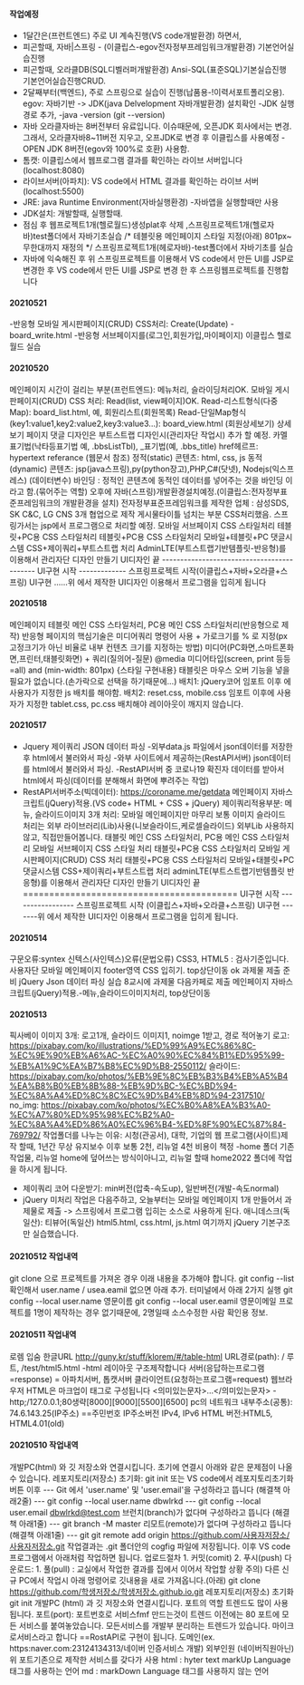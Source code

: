 #### 작업예정
- 1달간은(프런트엔드) 주로 UI 계속진행(VS code개발환경) 하면서,
- 피곤할때, 자바|스프링 - (이클립스-egov전자정부프레임워크개발환경) 기본언어실습진행
- 피곤할때, 오라클DB(SQL디벨러퍼개발환경) Ansi-SQL(표준SQL)기본실습진행 기본언어실습진행CRUD.
- 2달째부터(백엔드), 주로 스프링으로 실습이 진행(납품용-!이력서포트폴리오용).
egov: 자바기반 -> JDK(java Delvelopment 자바개발환경) 설치확인
-JDK 실행경로 추가,
-java -version (git --version)
- 자바 오라클자바는 8버전부터 유료입니다. 이슈때문에, 오픈JDK 회사에서는 변경.
그래서, 오라클자바8~11버전 지우고, 오프JDK로 변경 후 이클립스를 사용예정
-OPEN JDK 8버전(egov와 100%로 호환) 사용함.
- 톰캣: 이클립스에서 웹프로그램 결과를 확인하는 라이브 서버입니다(localhost:8080)
- 라이브서버(아파치): VS code에서 HTML 결과를 확인하는 라이브 서버(localhost:5500)
- JRE: java Runtime Environment(자바실행환경) -자바앱을 실행할때만 사용
- JDK설치: 개발할때, 실행할때.
- 점심 후 웹프로젝트1개(헬로월드)생성plat후 삭제 ,스프링프로젝트1개(헬로자바)test폴더에서 자바기초실습
/* 테블릿용 메인페이지 스타일 지정(아래) 801px~무한대까지 재정의 */
스프링프로젝트1개(헤로자바)-test폴더에서 자바기초를 실습
- 자바에 익숙해진 후 위 스프링프로젝트를 이용해서 VS code에서 만든 UI를 JSP로 변경한 후
VS code에서 만든 UI를 JSP로 변경 한 후 스프링웹프로젝트를 진행합니다

#### 20210521
-반응형 모바일 게시판페이지(CRUD) CSS처리: Create(Update) - board_write.html
-반응형 서브페이지를(로그인,회원가입,마이페이지)
이클립스 헬로월드 실습

#### 20210520
메인페이지 시간이 걸리는 부분(프런트엔드): 메뉴처리, 슬라이딩처리OK.
모바일 게시판페이지(CRUD) CSS 처리: Read(list, view페이지)OK.
Read-리스트형식(다중Map): board_list.html, 예, 회원리스트(회원목록)
Read-단일Map형식(key1:value1,key2:value2,key3:value3...): board_view.html (회원상세보기)
상세보기 페이지 댓글 디자인은 부트스트랩 디자인시(관리자단 작업시) 추가 할 예정.
카멜표기법(낙타등표기법 예, .bbsListTbl), _표기법(예, .bbs_title)
href헤르프: hypertext referance (웹문서 참조)
정적(static) 콘텐츠: html, css, js
동적(dynamic) 콘텐츠: jsp(java스프링),py(python장고),PHP,C#(닷넷), Nodejs(익스프레스)
(데이터변수) 바인딩 : 정적인 콘텐츠에 동적인 데이터를 넣어주는 것을 바인딩 이라고 함.(묶어주는 역할)
오후에 자바(스프링)개발환경설치예정.(이클립스:전자정부표준프레임워크의 개발환경을 설치)
전자정부표준프레임워크를 제작한 업체 : 삼성SDS, SK C&C, LG CNS 3개 협업으로 제작
게시물타이틀 넘치는 부분 CSS처리했음. 스프링가서는 jsp에서 프로그램으로 처리할 예정.
모바일 서브페이지 CSS 스타일처리
테블릿+PC용 CSS 스타일처리
테블릿+PC용 CSS 스타일처리
모바일+테블릿+PC 댓글시스템 CSS+제이쿼리+부트스트랩 처리
AdminLTE(부트스트랩기반템플릿-반응형)를 이용해서 관리자단 디자인 만들기
UI디자인 끝 -------------------------------------------
UI구현 시작 ------------- 스프링프로젝트 시작(이클립스+자바+오라클+스프링)
UI구현 ......위 에서 제작한 UI디자인 이용해서 프로그램을 입히게 됩니다

#### 20210518
메인페이지 테블릿 메인 CSS 스타일처리, PC용 메인 CSS 스타일처리(반응형으로 제작)
반응형 페이지의 핵심기술은 미디어쿼리 명령어 사용 + 가로크기를 % 로 지정(px고정크기가 아닌 비율로 내부 컨텐츠 크기를 지정하는 방법)
미디어(PC화면,스마트폰화면,프린터,태블릿화면) + 쿼리(질의어-질문)
@media 미디어타입(screen, print 등등=all) and (min-width: 801px) {스타일 구현내용}
태블릿은 마우스 오버 기능을 넣을 필요가 없습니다.(손가락으로 선택을 하기때문에...)
배치1: jQuery코어 임포트 이후 에 사용자가 지정한 js 배치를 해야함.
배치2: reset.css, mobile.css 임포트 이후에 사용자가 지정한 tablet.css, pc.css 배치해야 레이아웃이 깨지지 않습니다.


#### 20210517
- Jquery 제이쿼리 JSON 데이터 파싱
-외부data.js 파일에서 json데이터를 저장한 후 html에서 불러와서 파싱
-와부 사이트에서 제공하는(RestAPI서버) json데이터를 html에서 불러와서 파싱.
-RestAPI서버 중 코로나19 확진자 데이터를 받아서 html에서 파싱(데이터를 분해해서 화면에 뿌려주는 작업)
- RestAPI서버주소(빅데이터): https://coroname.me/getdata
메인페이지 자바스크립트(jQuery)적용.(VS code+ HTML + CSS + jQuery)
제이쿼리적용부분: 메뉴, 슬라이드이미지 3개 처리: 모바일 메인페이지만 마무리
보통 이미지 슬라이드 처리는 외부 라이브러리(Lib)사용(니보슬라이드,케로셀슬라이드)
외부Lib 사용하지않고, 직접만들어봅니다.
태블릿 메인 CSS 스타일처리, PC용 메인 CSS 스타일처리
모바일 서브페이지 CSS 스타일 처리
태블릿+PC용 CSS 스타일처리
모바일 게시판페이지(CRUD) CSS 처리
태블릿+PC용 CSS 스타일처리
모바일+태블릿+PC 댓글시스템 CSS+제이쿼리+부트스트랩 처리
adminLTE(부트스트랩기반템플릿 반응형)를 이용해서 관리자단 디자인 만들기
UI디자인 끝 =========================================
UI구현 시작 ----------------- 스프링프로젝트 시작 (이클립스+자바+오라클+스프링)
UI구현 -------위 에서 제작한 UI디자인 이용해서 프로그램을 입히게 됩니다.

#### 20210514
구문오류:syntex 신텍스(사인텍스)오류(문법오류)
CSS3, HTML5 : 검사기준입니다.
사용자단 모바일 메인페이지 footer영역 CSS 입히기.
top상단이동 ok
과제물 제출 준비
jQuery Json 데이터 파싱 실습
8교시에 과제물 다음카페로 제출
메인페이지 자바스크립트(jQuery)적용.-메뉴,슬라이드이미지처리, top상단이동

#### 20210513
픽사베이 이미지 3개: 로고1개, 슬라이드 이미지1, noimge 1받고, 경로 적어놓기
로고: https://pixabay.com/ko/illustrations/%ED%99%A9%EC%86%8C-%EC%9E%90%EB%A6%AC-%EC%A0%90%EC%84%B1%ED%95%99-%EB%A1%9C%EA%B7%B8%EC%9D%B8-2550112/
슬라이드: https://pixabay.com/ko/photos/%EB%9E%8C%EB%B3%B4%EB%A5%B4%EA%B8%B0%EB%8B%88-%EB%9D%BC-%EC%BD%94-%EC%8A%A4%ED%8C%8C%EC%9D%B4%EB%8D%94-2317510/
no_img: https://pixabay.com/ko/photos/%EC%B0%A8%EA%B3%A0-%EC%A7%80%ED%95%98%EC%B2%A0-%EC%8A%A4%ED%86%A0%EC%96%B4-%ED%8F%90%EC%87%84-769792/
작업폴더를 나누는 이유: 시청(관공서), 대학, 기업의 웹 프로그램(사이트)제작 할때, 1년간 무상 유지보수 이후 보통 2천, 리뉴얼 4천 비용이 책정
-home 폴더 기존작업물, 리뉴얼 home에 덮어쓰는 방식이아니고,
리뉴얼 할때 home2022 폴더에 작업을 하시게 됩니다.
- 제이쿼리 코어 다운받기: min버전(압축-속도up), 일반버전(개발-속도normal)
- jQuery 미처리 작업은 다음주하고, 오늘부터는 모바일 메인페이지 1개 만들어서 과제물로 제출 -> 스프링에서 프로그램 입히는 소스로 사용하게 된다.
애니데스크(독일산): 티뷰어(독일산)
html5.html, css.html, js.html 여기까지
jQuery 기본구조만 실습했습니다.

#### 20210512 작업내역
git clone 으로 프로젝트를 가져온 경우 이래 내용을 추가해야 합니다.
git config --list 확인해서 user.name / usea.eamil 없으면 아래 추가.
터미널에서 아래 2가지 실행
git config --local user.name 영문이름
git config --local user.eamil 영문이메일
프로젝트를 1명이 제작하는 경우 없기때문에, 2명일때 소스수정한 사람 확인용 정보.

#### 20210511 작업내역
로렘 입숨 한글URL http://guny.kr/stuff/klorem/#/table-html
URL경로(path): / 루트, /test/html5.html
-html 레이아웃 구조제작합니다
서버(응답하는프로그램=response) = 아파치서버, 톱캣서버
클라이언트(요청하는프로그램=request) 웹브라우저
HTML은 마크업이 태그로 구성됩니다 <의미있는문자>...</의미있는문자>
-http;/127.0.0.1;80생략[8000][9000][5500][6500]
pc의 네트워크 내부주소(공통): 74.6.143.25(IP주소) ==주민번호
IP주소버전 IPv4, IPv6
HTML 버전:HTML5, HTML4.01(old)
#### 20210510 작업내역 
 개발PC(html) 와 깃 저장소와 연결시킵니다. 초기에 연결시 아래와 같은 문제점이 나올 수 있습니다.
 레포지토리(저장소) 초기화: git init 또는 VS code에서 레포지토리초기화 버튼 이후
--- Git 에서 'user.name' 및 'user.email'을 구성하라고 뜹니다 (해결책 아래2줄)
--- git config --local user.name dbwlrkd
--- git config --local user.email dbwlrkd@test.com
 브런치(branch)가 없다며 구성하라고 뜹니다 (해결책 아래1줄)
--- git branch -M master
 리모트(remote)가 없다며 구성하라고 뜹니다 (해결책 아래1줄)
--- git git remote add origin https://github.com/사용자저장소/사용자저장소.git
 작업결과는 .git 폴더안의 cogfig 파일에 저장됩니다.
 이후 VS code 프로그램에서 아래처럼 작업하면 됩니다.
 업로드절차 1. 커밋(comit) 2. 푸시(push)
 다운로드: 1. 풀(pull) : 교실에서 작업한 결과를 집에서 이어서 작업할 상황
 주의) 다른 신규 PC에서 작업시 아래 멍령어로 깃내용을 새로 가져옵니다.(아래)
 git clone https://github.com/학생저장소/학생저장소.github.io.git
 레포지토리(저장소) 초기화 git init
 개발PC (html) 과 깃 저장소와 연결시킵니다.
 포트의 역할 트렌드도 많이 사용됩니다.
 포트(port): 포트번호로 서비스fmf 만드는것이 트렌드
 이전에는 80 포트에 모든 서비스를 붙여놓았습니다.
 모든서비스를 개발부 분리하는 트렌드가 있습니다.
 마이크로서비스라고 합니다 ==RostAPI로 구현이 됩니다.
 도메인(ex. https:naver.com:23124134313/네이버 인증서비스 개발)
 외부인원 (네이버직원아닌) 위 포트기존으로 제작한 서비스를 갖다가 사용
 html : hyter text markUp Language 태그를 사용하는 언어
 md : markDown Language 태그를 사용하지 않는 언어